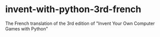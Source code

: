 # invent-with-python-3rd-french
The French translation of the 3rd edition of "Invent Your Own Computer Games with Python"
